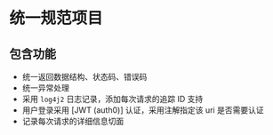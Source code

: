 # 统一规范项目

## 包含功能

* 统一返回数据结构、状态码、错误码
* 统一异常处理
* 采用 `log4j2` 日志记录，添加每次请求的追踪 ID 支持
* 用户登录采用 [JWT (auth0)] 认证，采用注解指定该 uri 是否需要认证
* 记录每次请求的详细信息切面 